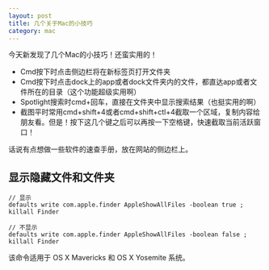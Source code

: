 ```yaml
---
layout: post
title: 几个关于Mac的小技巧
category: mac
---
```


今天新发现了几个Mac的小技巧！还蛮实用的！

* Cmd按下时点击侧边栏将在新标签页打开文件夹
* Cmd按下时点击dock上的app或者dock文件夹内的文件，都直达app或者文件所在的目录（这个功能超级实用啊）
* Spotlight搜索时cmd+回车，直接在文件夹中显示搜索结果（也挺实用的啊）
* 截图平时常用cmd+shift+4或者cmd+shift+ctl+4截取一个区域，复制内容给朋友看。但是！按下这几个键之后可以再按一下空格键，快速截取当前活跃窗口！

话说有点想做一些软件的速查手册，放在网站的侧边栏上。



## 显示隐藏文件和文件夹

	// 显示
	defaults write com.apple.finder AppleShowAllFiles -boolean true ; killall Finder  
	
	// 不显示
	defaults write com.apple.finder AppleShowAllFiles -boolean false ; killall Finder

该命令适用于 OS X Mavericks 和 OS X Yosemite 系统。
